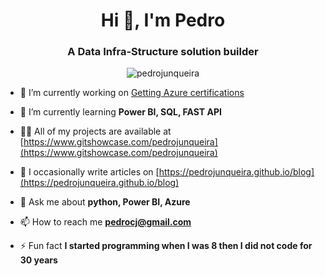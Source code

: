 <h1 align="center">Hi 👋, I'm Pedro</h1>
<h3 align="center">A Data Infra-Structure solution builder</h3>

<p align="center"> <img src="https://komarev.com/ghpvc/?username=pedrojunqueira" alt="pedrojunqueira" /> </p>

- 🔭 I’m currently working on [Getting Azure certifications](https://docs.microsoft.com/en-us/learn/certifications/)

- 🌱 I’m currently learning **Power BI, SQL, FAST API**

- 👨‍💻 All of my projects are available at [https://www.gitshowcase.com/pedrojunqueira](https://www.gitshowcase.com/pedrojunqueira)

- 📝 I occasionally write articles on [https://pedrojunqueira.github.io/blog](https://pedrojunqueira.github.io/blog)

- 💬 Ask me about **python, Power BI, Azure**

- 📫 How to reach me **pedrocj@gmail.com**

- ⚡ Fun fact **I started programming when I was 8 then I did not code for 30 years**
